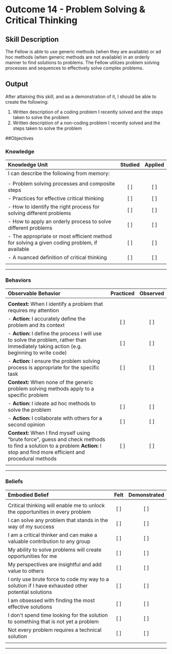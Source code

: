 # Outcome 14 - Problem Solving & Critical Thinking

## Skill Description

The Fellow is able to use generic methods (when they are available) or ad hoc methods (when generic methods are not available) in an orderly manner to find solutions to problems. The Fellow utilizes problem solving processes and sequences to effectively solve complex problems.


## Output

After attaining this skill, and as a demonstration of it, I should be able to create the following:

1. Written description of a coding problem I recently solved and the steps taken to solve the problem
2. Written description of a non-coding problem I recently solved and the steps taken to solve the problem

##Objectives

### Knowledge

| Knowledge Unit | Studied | Applied |
|:---|:---:|:---:|
| I can describe the following from memory: | | |
| | | |
| - Problem solving processes and composite steps | [ ] | [ ] |
| - Practices for effective critical thinking | [ ] | [ ] |
| - How to identify the right process for solving different problems | [ ] | [ ] |
| - How to apply an orderly process to solve different problems | [ ] | [ ] |
| - The appropriate or most efficient method for solving a given coding problem, if available | [ ] | [ ] |
| - A nuanced definition of critical thinking | [ ] | [ ] |
| | | |
---

### Behaviors

| Observable Behavior | Practiced | Observed |
|:---|:---:|:---:|
| | | |
| **Context:** When I identify a problem that requires my attention | | |
| - **Action:** I accurately define the problem and its context | [ ] | [ ] |
| - **Action:** I define the process I will use to solve the problem, rather than immediately taking action (e.g. beginning to write code) | [ ] | [ ] |
| - **Action:** I ensure the problem solving process is appropriate for the specific task | [ ] | [ ] | 
| **Context:** When none of the generic problem solving methods apply to a specific problem | | | 
| - **Action:** I ideate ad hoc methods to solve the problem | [ ] | [ ] |
| - **Action:** I collaborate with others for a second opinion | [ ] | [ ] |
| **Context:** When I find myself using “brute force”, guess and check methods to find a solution to a problem **Action:** I stop and find more efficient and procedural methods | [ ] | [ ] |
| | | |

---

### Beliefs

| Embodied Belief | Felt | Demonstrated |
|:---|:---:|:---:|
| | | |
| Critical thinking will enable me to unlock the opportunities in every problem | [ ] | [ ] |
| I can solve any problem that stands in the way of my success | [ ] | [ ] |
| I am a critical thinker and can make a valuable contribution to any group | [ ] | [ ] |
| My ability to solve problems will create opportunities for me | [ ] | [ ] |
| My perspectives are insightful and add value to others | [ ] | [ ] |
| I only use brute force to code my way to a solution if I have exhausted other potential solutions | [ ] | [ ] |
| I am obsessed with finding the most effective solutions | [ ] | [ ] |
| I don't spend time looking for the solution to something that is not yet a problem | [ ] | [ ] |
| Not every problem requires a technical solution | [ ] | [ ] |
| | | |
---
